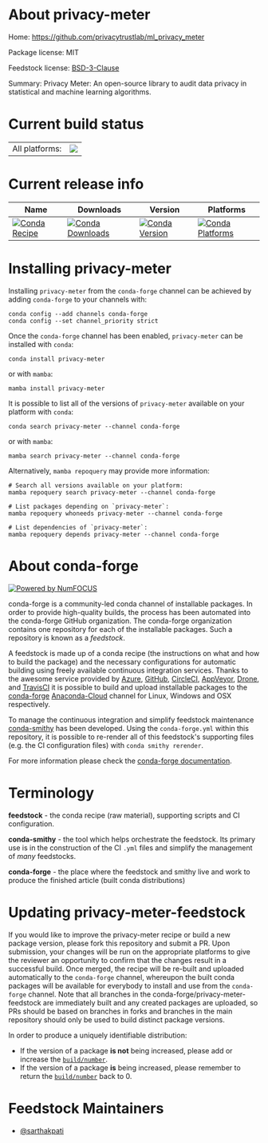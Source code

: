 About privacy-meter
===================

Home: https://github.com/privacytrustlab/ml_privacy_meter

Package license: MIT

Feedstock license: [BSD-3-Clause](https://github.com/conda-forge/privacy-meter-feedstock/blob/main/LICENSE.txt)

Summary: Privacy Meter: An open-source library to audit data privacy in statistical and machine learning algorithms.

Current build status
====================


<table><tr><td>All platforms:</td>
    <td>
      <a href="https://dev.azure.com/conda-forge/feedstock-builds/_build/latest?definitionId=17388&branchName=main">
        <img src="https://dev.azure.com/conda-forge/feedstock-builds/_apis/build/status/privacy-meter-feedstock?branchName=main">
      </a>
    </td>
  </tr>
</table>

Current release info
====================

| Name | Downloads | Version | Platforms |
| --- | --- | --- | --- |
| [![Conda Recipe](https://img.shields.io/badge/recipe-privacy--meter-green.svg)](https://anaconda.org/conda-forge/privacy-meter) | [![Conda Downloads](https://img.shields.io/conda/dn/conda-forge/privacy-meter.svg)](https://anaconda.org/conda-forge/privacy-meter) | [![Conda Version](https://img.shields.io/conda/vn/conda-forge/privacy-meter.svg)](https://anaconda.org/conda-forge/privacy-meter) | [![Conda Platforms](https://img.shields.io/conda/pn/conda-forge/privacy-meter.svg)](https://anaconda.org/conda-forge/privacy-meter) |

Installing privacy-meter
========================

Installing `privacy-meter` from the `conda-forge` channel can be achieved by adding `conda-forge` to your channels with:

```
conda config --add channels conda-forge
conda config --set channel_priority strict
```

Once the `conda-forge` channel has been enabled, `privacy-meter` can be installed with `conda`:

```
conda install privacy-meter
```

or with `mamba`:

```
mamba install privacy-meter
```

It is possible to list all of the versions of `privacy-meter` available on your platform with `conda`:

```
conda search privacy-meter --channel conda-forge
```

or with `mamba`:

```
mamba search privacy-meter --channel conda-forge
```

Alternatively, `mamba repoquery` may provide more information:

```
# Search all versions available on your platform:
mamba repoquery search privacy-meter --channel conda-forge

# List packages depending on `privacy-meter`:
mamba repoquery whoneeds privacy-meter --channel conda-forge

# List dependencies of `privacy-meter`:
mamba repoquery depends privacy-meter --channel conda-forge
```


About conda-forge
=================

[![Powered by
NumFOCUS](https://img.shields.io/badge/powered%20by-NumFOCUS-orange.svg?style=flat&colorA=E1523D&colorB=007D8A)](https://numfocus.org)

conda-forge is a community-led conda channel of installable packages.
In order to provide high-quality builds, the process has been automated into the
conda-forge GitHub organization. The conda-forge organization contains one repository
for each of the installable packages. Such a repository is known as a *feedstock*.

A feedstock is made up of a conda recipe (the instructions on what and how to build
the package) and the necessary configurations for automatic building using freely
available continuous integration services. Thanks to the awesome service provided by
[Azure](https://azure.microsoft.com/en-us/services/devops/), [GitHub](https://github.com/),
[CircleCI](https://circleci.com/), [AppVeyor](https://www.appveyor.com/),
[Drone](https://cloud.drone.io/welcome), and [TravisCI](https://travis-ci.com/)
it is possible to build and upload installable packages to the
[conda-forge](https://anaconda.org/conda-forge) [Anaconda-Cloud](https://anaconda.org/)
channel for Linux, Windows and OSX respectively.

To manage the continuous integration and simplify feedstock maintenance
[conda-smithy](https://github.com/conda-forge/conda-smithy) has been developed.
Using the ``conda-forge.yml`` within this repository, it is possible to re-render all of
this feedstock's supporting files (e.g. the CI configuration files) with ``conda smithy rerender``.

For more information please check the [conda-forge documentation](https://conda-forge.org/docs/).

Terminology
===========

**feedstock** - the conda recipe (raw material), supporting scripts and CI configuration.

**conda-smithy** - the tool which helps orchestrate the feedstock.
                   Its primary use is in the construction of the CI ``.yml`` files
                   and simplify the management of *many* feedstocks.

**conda-forge** - the place where the feedstock and smithy live and work to
                  produce the finished article (built conda distributions)


Updating privacy-meter-feedstock
================================

If you would like to improve the privacy-meter recipe or build a new
package version, please fork this repository and submit a PR. Upon submission,
your changes will be run on the appropriate platforms to give the reviewer an
opportunity to confirm that the changes result in a successful build. Once
merged, the recipe will be re-built and uploaded automatically to the
`conda-forge` channel, whereupon the built conda packages will be available for
everybody to install and use from the `conda-forge` channel.
Note that all branches in the conda-forge/privacy-meter-feedstock are
immediately built and any created packages are uploaded, so PRs should be based
on branches in forks and branches in the main repository should only be used to
build distinct package versions.

In order to produce a uniquely identifiable distribution:
 * If the version of a package **is not** being increased, please add or increase
   the [``build/number``](https://docs.conda.io/projects/conda-build/en/latest/resources/define-metadata.html#build-number-and-string).
 * If the version of a package **is** being increased, please remember to return
   the [``build/number``](https://docs.conda.io/projects/conda-build/en/latest/resources/define-metadata.html#build-number-and-string)
   back to 0.

Feedstock Maintainers
=====================

* [@sarthakpati](https://github.com/sarthakpati/)

